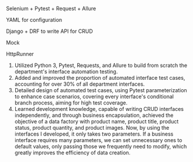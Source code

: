 Selenium + Pytest + Request + Allure

YAML for configuration

Django + DRF to write API for CRUD 

Mock

HttpRunner

1. Utilized Python 3, Pytest, Requests, and Allure to build from scratch the department's interface automation testing.
2. Added and improved the proportion of automated interface test cases, accounting for over 30% of all department interfaces.
3. Detailed design of automated test cases, using Pytest parameterization to enhance case scenarios, covering every interface's conditional branch process, aiming for high test coverage.
4. Learned development knowledge, capable of writing CRUD interfaces independently, and through business encapsulation, achieved the objective of a data factory with product name, product title, product status, product quantity, and product images. Now, by using the interfaces I developed, it only takes two parameters. If a business interface requires many parameters, we can set unnecessary ones to default values, only passing those we frequently need to modify, which greatly improves the efficiency of data creation.
